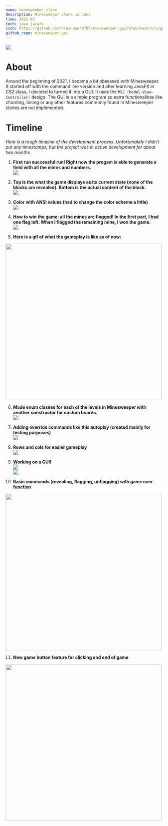 ```yaml
---
name: minesweeper clone
description: Minesweeper clone in Java
time: 2021-03
tech: java javafx
icon: https://github.com/brainuser5705/minesweeper-gui/blob/main/src/gui/resources/rose_playing.png?raw=true
github_repo: minesweeper-gui
---
```


![](https://i.imgur.com/h7V3gOl.jpeg)

# About
Around the beginning of 2021, I became a bit obsessed with Minesweeper. It started off with the command line version and after learning JavaFX in CS2 class, I decided to turned it into a GUI. It uses the <code>MVC (Model-View-Controller)</code> design. The GUI is a simple program so extra functionalities like chording, timing or any other features commonly found in Minesweeper clones are not implemented. 

# Timeline

*Here is a rough timeline of the development process. Unfortunately I didn't put any timestamps, but the project was in active development for about two months.*


1. **First run successful run! Right now the progam is able to generate a field with all the mines and numbers.**  
![](/assets/images/cmdline_minesweeper_images/first-run.png)  

2. **Top is the what the game displays as its current state (none of the blocks are revealed). Bottom is the actual content of the block.**  
![](/assets/images/cmdline_minesweeper_images/second-run.png)  

3. **Color with ANSI values (had to change the color scheme a little)**  
![](/assets/images/cmdline_minesweeper_images/color.png)  

4. **How to win the game: all the mines are flagged! In the first part, I had one flag left. When I flagged the remaining mine, I won the game.**  
![](/assets/images/cmdline_minesweeper_images/flag-all-mines.jpg)  

5. **Here is a gif of what the gameplay is like as of now:**  
<img src="/assets/images/cmdline_minesweeper_images/v0-gameplay.gif" height="500px"> 

6. **Made enum classes for each of the levels in Minesweeper with another constructor for custom boards.**  
![](/assets/images/cmdline_minesweeper_images/enum-levels.png)  

7. **Adding override commands like this autoplay (created mainly for testing purposes)**  
![](/assets/images/cmdline_minesweeper_images/auto-command.png)  

8. **Rows and cols for easier gameplay**  
![](/assets/images/cmdline_minesweeper_images/rows-and-cols.png)  

9. **Working on a GUI!**  
![](/assets/images/cmdline_minesweeper_images/gui_v1.png)  
![](/assets/images/cmdline_minesweeper_images/flagging.png)

10. **Basic commands (revealing, flagging, unflagging) with game over function** 
<img src="/assets/images/cmdline_minesweeper_images/gui_gameplay.gif" height="500px"> 

11. **New game button feature for clicking and end of game**  
<img src="/assets/images/cmdline_minesweeper_images/newgamebutton_feature.gif" height="500px"> 
